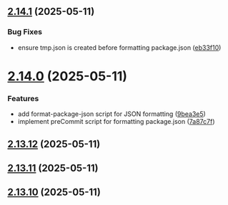 ## [2.14.1](https://github.com/ghoshRitesh12/aniwatch-api/compare/v2.14.0...v2.14.1) (2025-05-11)


### Bug Fixes

* ensure tmp.json is created before formatting package.json ([eb33f10](https://github.com/ghoshRitesh12/aniwatch-api/commit/eb33f10478e2fc27c3821e589793b80de3a1617b))



# [2.14.0](https://github.com/ghoshRitesh12/aniwatch-api/compare/v2.13.12...v2.14.0) (2025-05-11)


### Features

* add format-package-json script for JSON formatting ([9bea3e5](https://github.com/ghoshRitesh12/aniwatch-api/commit/9bea3e51ca2fbab6515272735564ca34f19d2b59))
* implement preCommit script for formatting package.json ([7a87c7f](https://github.com/ghoshRitesh12/aniwatch-api/commit/7a87c7fa325b03df0e4e4924bad9eb17e3db3d12))



## [2.13.12](https://github.com/ghoshRitesh12/aniwatch-api/compare/v2.13.11...v2.13.12) (2025-05-11)



## [2.13.11](https://github.com/ghoshRitesh12/aniwatch-api/compare/v2.13.10...v2.13.11) (2025-05-11)



## [2.13.10](https://github.com/ghoshRitesh12/aniwatch-api/compare/v2.13.9...v2.13.10) (2025-05-11)



